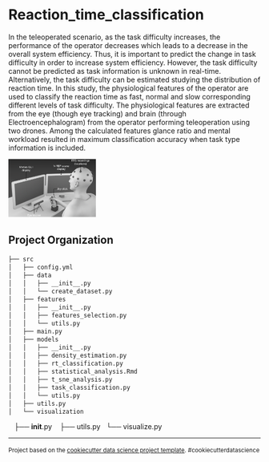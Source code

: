 Reaction_time_classification
==============================

In the teleoperated scenario, as the task difficulty increases, the performance of the operator decreases which leads to a decrease in the overall system efficiency. Thus, it is important to predict the change in task difficulty in order to increase system efficiency. However, the task difficulty cannot be predicted as task information is unknown in real-time. Alternatively, the task difficulty can be estimated studying the distribution of reaction time. In this study, the physiological features of the operator are used to classify the reaction time as fast, normal and slow corresponding different levels of task difficulty. The physiological features are extracted from the eye (though eye tracking) and brain (through Electroencephalogram) from the operator performing teleoperation using two drones. Among the calculated features glance ratio and mental workload resulted in maximum classification accuracy when task type information is included.

<img  align="..." src="/docs/tele_opreration_setup.png" alt="reaction_time" width="175"/>


Project Organization
------------
    ├── src
    │   ├── config.yml
    │   ├── data
    │   │   ├── __init__.py
    │   │   └── create_dataset.py
    │   ├── features
    │   │   ├── __init__.py
    │   │   ├── features_selection.py
    │   │   └── utils.py
    │   ├── main.py
    │   ├── models
    │   │   ├── __init__.py
    │   │   ├── density_estimation.py
    │   │   ├── rt_classification.py
    │   │   ├── statistical_analysis.Rmd
    │   │   ├── t_sne_analysis.py
    │   │   ├── task_classification.py
    │   │   └── utils.py
    │   ├── utils.py
    │   └── visualization
            ├── __init__.py
            ├── utils.py
            └── visualize.py
            
------------
<p><small>Project based on the <a target="_blank" href="https://drivendata.github.io/cookiecutter-data-science/">cookiecutter data science project template</a>. #cookiecutterdatascience</small></p>
